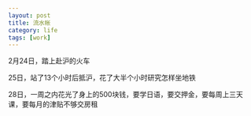 ```yaml
--- 
layout: post
title: 流水帐
category: life
tags: [work]
---
```

2月24日，踏上赴沪的火车

25日，站了13个小时后抵沪，花了大半个小时研究怎样坐地铁

28日，一周之内花光了身上的500块钱，要学日语，要交押金，要每周上三天课，要每月的津贴不够交房租
